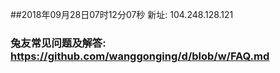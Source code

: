 ##2018年09月28日07时12分07秒 新址: 104.248.128.121
### 兔友常见问题及解答: https://github.com/wanggonging/d/blob/w/FAQ.md
